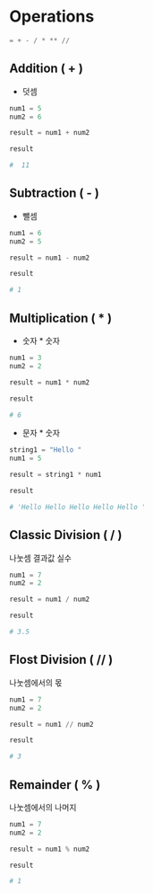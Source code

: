 # Operations
```python
= + - / * ** //
```

## Addition ( + )
* 덧셈
```python
num1 = 5
num2 = 6

result = num1 + num2

result

#  11
```

## Subtraction ( - )
* 뺄셈
```python
num1 = 6
num2 = 5

result = num1 - num2

result

# 1
```

## Multiplication ( * )
* 숫자 * 숫자
```python
num1 = 3
num2 = 2

result = num1 * num2

result

# 6
```

* 문자 * 숫자
```python
string1 = "Hello "
num1 = 5

result = string1 * num1

result

# 'Hello Hello Hello Hello Hello '
```

## Classic Division ( / )
나눗셈 결과값 실수
```python
num1 = 7
num2 = 2

result = num1 / num2

result

# 3.5
```

## Flost Division ( // )
나눗셈에서의 몫
```python
num1 = 7
num2 = 2

result = num1 // num2

result

# 3
```

## Remainder ( % )
나눗셈에서의 나머지
```python
num1 = 7
num2 = 2

result = num1 % num2

result

# 1
```